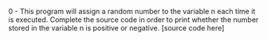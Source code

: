 0 - This program will assign a random number to the variable n each time it is executed. Complete the source code in order to print whether the number stored in the variable n is positive or negative. [source code here]
